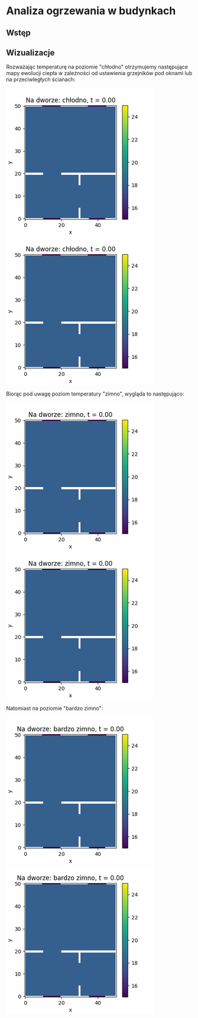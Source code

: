 # Analiza ogrzewania w budynkach

## Wstęp
## Wizualizacje
Rozważając temperaturę na poziomie "chłodno" otrzymujemy następujące mapy ewolucji ciepła w zależności od ustawienia grzejników pod oknami lub na przeciwległych ścianach:

![Wykres temperatury](animacja.gif)
![Wykres temperatury](animacja4.gif)

Biorąc pod uwagę poziom temperatury "zimno", wygląda to następująco:

![Wykres temperatury](animacja2.gif)
![Wykres temperatury](animacja5.gif)

Natomiast na poziomie "bardzo zimno":

![Wykres temperatury](animacja3.gif)
![Wykres temperatury](animacja6.gif)


